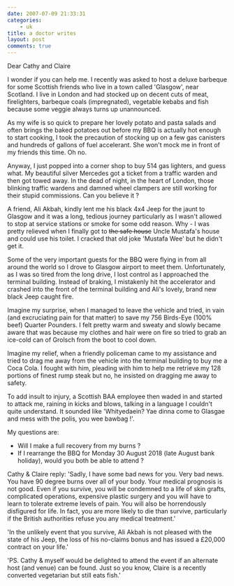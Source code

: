 ```yaml
---
date: 2007-07-09 21:33:31
categories:
    - uk
title: a doctor writes
layout: post
comments: true
---
```

Dear Cathy and Claire

I wonder if you can help me. I recently was asked to host a deluxe
barbeque for some Scottish friends who live in a town called 'Glasgow',
near Scotland. I live in London and had stocked up on decent cuts of
meat, firelighters, barbeque coals (impregnated), vegetable kebabs and
fish because some veggie always turns up unannounced.

As my wife is so quick to prepare her lovely potato and pasta salads and
often brings the baked potatoes out before my BBQ is actually hot enough
to start cooking, I took the precaution of stocking up on a few gas
canisters and hundreds of gallons of fuel accelerant. She won't mock me
in front of my friends this time. Oh no.

Anyway, I just popped into a corner shop to buy 514 gas lighters, and
guess what. My beautiful silver Mercedes got a ticket from a traffic
warden and then got towed away. In the dead of night, in the heart of
London, those blinking traffic wardens and damned wheel clampers are
still working for their stupid commissions. Can you believe it ?

A friend, Ali Akbah, kindly lent me his black 4x4 Jeep for the jaunt to
Glasgow and it was a long, tedious journey particularly as I wasn't
allowed to stop at service stations or smoke for some odd reason. Why -
I was pretty relieved when I finally got to ~~the safe house~~ Uncle
Mustafa's house and could use his toilet. I cracked that old joke
'Mustafa Wee' but he didn't get it.

Some of the very important guests for the BBQ were flying in from all
around the world so I drove to Glasgow airport to meet them.
Unfortunately, as I was so tired from the long drive, I lost control as
I approached the terminal building. Instead of braking, I mistakenly hit
the accelerator and crashed into the front of the terminal building and
Ali's lovely, brand new black Jeep caught fire.

Imagine my surprise, when I managed to leave the vehicle and tried, in
vain (and excruciating pain for that matter) to save my 756 Birds-Eye
(100% beef) Quarter Pounders. I felt pretty warm and sweaty and slowly
became aware that was because my clothes and hair were on fire so tried
to grab an ice-cold can of Grolsch from the boot to cool down.

Imagine my relief, when a friendly policeman came to my assistance and
tried to drag me away from the vehicle into the terminal building to buy
me a Coca Cola. I fought with him, pleading with him to help me retrieve
my 128 portions of finest rump steak but no, he insisted on dragging me
away to safety.

To add insult to injury, a Scottish BAA employee then waded in and
started to attack me, raining in kicks and blows, talking in a language
I couldn't quite understand. It sounded like 'Whityedaein? Yae dinna
come to Glasgae and mess with the polis, you wee bawbag !'.

My questions are:

-   Will I make a full recovery from my burns ?
-   If I rearrange the BBQ for Monday 30 August 2018 (late August bank
    holiday), would you both be able to attend ?

Cathy & Claire reply:
'Sadly, I have some bad news for you. Very bad news. You have 90 degree
burns over all of your body. Your medical prognosis is not good. Even if
you survive, you will be condemned to a life of skin grafts, complicated
operations, expensive plastic surgery and you will have to learn to
tolerate extreme levels of pain. You will also be horrendously
disfigured for life. In fact, you are more likely to die than survive,
particularly if the British authorities refuse you any medical
treatment.'

'In the unlikely event that you survive, Ali Akbah is not pleased with
the state of his Jeep, the loss of his no-claims bonus and has issued a
&pound;20,000 contract on your life.'

'PS. Cathy & myself would be delighted to attend the event if an
alternate host (and venue) can be found. Just so you know, Claire is a
recently converted vegetarian but still eats fish.'

